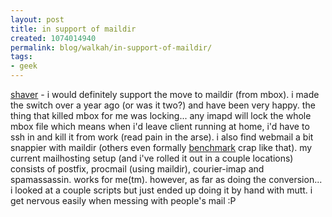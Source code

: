 ```yaml
---
layout: post
title: in support of maildir
created: 1074014940
permalink: blog/walkah/in-support-of-maildir/
tags:
- geek
---
```

<a href="http://www.off.net/~shaver/diary/">shaver</a> - i would definitely support the move to maildir (from mbox). i made the switch over a year ago (or was it two?) and have been very happy. the thing that killed mbox for me was locking... any imapd will lock the whole mbox file which means when i'd leave client running at home, i'd have to ssh in and kill it from work (read pain in the arse). i also find webmail a bit snappier with maildir (others even formally <a href="http://www.courier-mta.org/mbox-vs-maildir/">benchmark</a> crap like that).
my current mailhosting setup (and i've rolled it out in a couple locations) consists of postfix, procmail (using maildir), courier-imap and spamassassin. works for me(tm).
however, as far as doing the conversion... i looked at a couple scripts but just ended up doing it by hand with mutt. i get nervous easily when messing with people's mail :P
